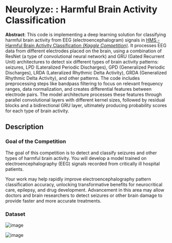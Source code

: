 # **Neurolyze**: : Harmful Brain Activity Classification

**Abstract**: This code is implementing a deep learning solution for classifying harmful brain activity from EEG (electroencephalogram) signals in [HMS - Harmful Brain Activity Classification *(Kaggle Competition)*](https://www.kaggle.com/competitions/hms-harmful-brain-activity-classification/overview). It processes EEG data from different electrodes placed on the brain, using a combination of ResNet (a type of convolutional neural network) and GRU (Gated Recurrent Unit) architectures to detect six different types of brain activity patterns: seizures, LPD (Lateralized Periodic Discharges), GPD (Generalized Periodic Discharges), LRDA (Lateralized Rhythmic Delta Activity), GRDA (Generalized Rhythmic Delta Activity), and other patterns. The code includes preprocessing steps like bandpass filtering to focus on relevant frequency ranges, data normalization, and creates differential features between electrode pairs. The model architecture processes these features through parallel convolutional layers with different kernel sizes, followed by residual blocks and a bidirectional GRU layer, ultimately producing probability scores for each type of brain activity.

## Description
### Goal of the Competition
The goal of this competition is to detect and classify seizures and other types of harmful brain activity. You will develop a model trained on electroencephalography (EEG) signals recorded from critically ill hospital patients.

Your work may help rapidly improve electroencephalography pattern classification accuracy, unlocking transformative benefits for neurocritical care, epilepsy, and drug development. Advancement in this area may allow doctors and brain researchers to detect seizures or other brain damage to provide faster and more accurate treatments.

### Dataset

![image](https://github.com/user-attachments/assets/ba6907ee-9374-49dc-acdb-230a861ca426)

![image](https://github.com/user-attachments/assets/bdef97d3-ef17-4318-afca-b4902fe43e02)
